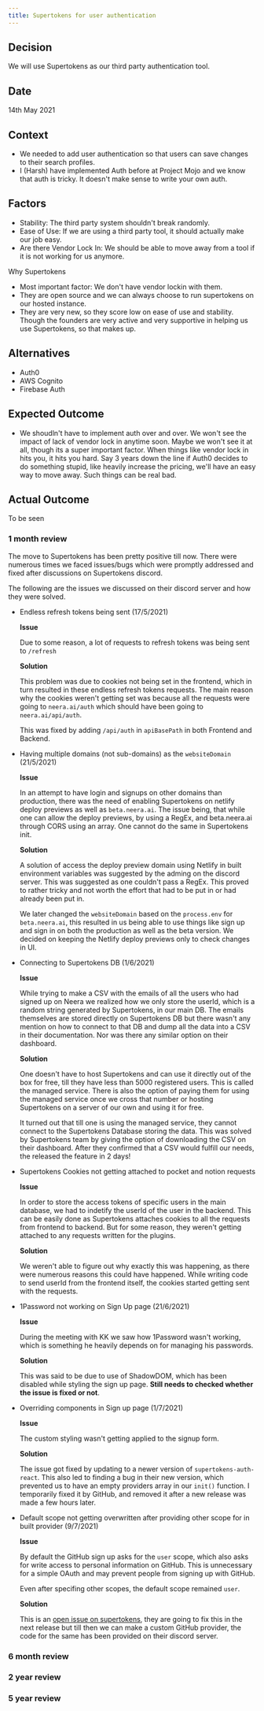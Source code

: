 ```yaml
---
title: Supertokens for user authentication
---
```


## Decision

We will use Supertokens as our third party authentication tool.

## Date

14th May 2021

## Context

- We needed to add user authentication so that users can save changes to their search profiles.
- I \(Harsh\) have implemented Auth before at Project Mojo and we know that auth is tricky. It doesn't make sense to write your own auth.

## Factors

- Stability: The third party system shouldn't break randomly.
- Ease of Use: If we are using a third party tool, it should actually make our job easy.
- Are there Vendor Lock In: We should be able to move away from a tool if it is not working for us anymore.

Why Supertokens

- Most important factor: We don't have vendor lockin with them.
- They are open source and we can always choose to run supertokens on our hosted instance.
- They are very new, so they score low on ease of use and stability. Though the founders are very active and very supportive in helping us use Supertokens, so that makes up.

## Alternatives

- Auth0
- AWS Cognito
- Firebase Auth

## Expected Outcome

- We shoudln't have to implement auth over and over. We won't see the impact of lack of vendor lock in anytime soon. Maybe we won't see it at all, though its a super important factor. When things like vendor lock in hits you, it hits you hard. Say 3 years down the line if Auth0 decides to do something stupid, like heavily increase the pricing, we'll have an easy way to move away. Such things can be real bad.

## Actual Outcome

To be seen

### 1 month review

The move to Supertokens has been pretty positive till now. There were numerous times we faced issues/bugs which were promptly addressed and fixed after discussions on Supertokens discord.

The following are the issues we discussed on their discord server and how they were solved.

- Endless refresh tokens being sent \(17/5/2021\)

  **Issue**

  Due to some reason, a lot of requests to refresh tokens was being sent to `/refresh`

  **Solution**

  This problem was due to cookies not being set in the frontend, which in turn resulted in these endless refresh tokens requests. The main reason why the cookies weren't getting set was because all the requests were going to `neera.ai/auth` which should have been going to `neera.ai/api/auth`.

  This was fixed by adding `/api/auth` in `apiBasePath` in both Frontend and Backend.

- Having multiple domains \(not sub-domains\) as the `websiteDomain` \(21/5/2021\)

  **Issue**

  In an attempt to have login and signups on other domains than production, there was the need of enabling Supertokens on netlify deploy previews as well as `beta.neera.ai`. The issue being, that while one can allow the deploy previews, by using a RegEx, and beta.neera.ai through CORS using an array. One cannot do the same in Supertokens init.

  **Solution**

  A solution of access the deploy preview domain using Netlify in built environment variables was suggested by the adming on the discord server. This was suggested as one couldn't pass a RegEx. This proved to rather tricky and not worth the effort that had to be put in or had already been put in.

  We later changed the `websiteDomain` based on the `process.env` for `beta.neera.ai`, this resulted in us being able to use things like sign up and sign in on both the production as well as the beta version. We decided on keeping the Netlify deploy previews only to check changes in UI.

- Connecting to Supertokens DB \(1/6/2021\)

  **Issue**

  While trying to make a CSV with the emails of all the users who had signed up on Neera we realized how we only store the userId, which is a random string generated by Supertokens, in our main DB. The emails themselves are stored directly on Supertokens DB but there wasn't any mention on how to connect to that DB and dump all the data into a CSV in their documentation. Nor was there any similar option on their dashboard.

  **Solution**

  One doesn't have to host Supertokens and can use it directly out of the box for free, till they have less than 5000 registered users. This is called the managed service. There is also the option of paying them for using the managed service once we cross that number or hosting Supertokens on a server of our own and using it for free.

  It turned out that till one is using the managed service, they cannot connect to the Supertokens Database storing the data. This was solved by Supertokens team by giving the option of downloading the CSV on their dashboard. After they confirmed that a CSV would fulfill our needs, the released the feature in 2 days!

- Supertokens Cookies not getting attached to pocket and notion requests

  **Issue**

  In order to store the access tokens of specific users in the main database, we had to indetify the userId of the user in the backend. This can be easily done as Supertokens attaches cookies to all the requests from frontend to backend. But for some reason, they weren't getting attached to any requests written for the plugins.

  **Solution**

  We weren't able to figure out why exactly this was happening, as there were numerous reasons this could have happened. While writing code to send userId from the frontend itself, the cookies started getting sent with the requests.

- 1Password not working on Sign Up page \(21/6/2021\)

  **Issue**

  During the meeting with KK we saw how 1Password wasn't working, which is something he heavily depends on for managing his passwords.

  **Solution**

  This was said to be due to use of ShadowDOM, which has been disabled while styling the sign up page. **Still needs to checked whether the issue is fixed or not**.

- Overriding components in Sign up page \(1/7/2021\)

  **Issue**

  The custom styling wasn't getting applied to the signup form.

  **Solution**

  The issue got fixed by updating to a newer version of `supertokens-auth-react`. This also led to finding a bug in their new version, which prevented us to have an empty providers array in our `init()` function. I temporarily fixed it by GitHub, and removed it after a new release was made a few hours later.

- Default scope not getting overwritten after providing other scope for in built provider \(9/7/2021\)

  **Issue**

  By default the GitHub sign up asks for the `user` scope, which also asks for write access to personal information on GitHub. This is unnecessary for a simple OAuth and may prevent people from signing up with GitHub.

  Even after specifing other scopes, the default scope remained `user`.

  **Solution**

  This is an [open issue on supertokens](https://github.com/supertokens/supertokens-node/issues/148), they are going to fix this in the next release but till then we can make a custom GitHub provider, the code for the same has been provided on their discord server.

### 6 month review

### 2 year review

### 5 year review
